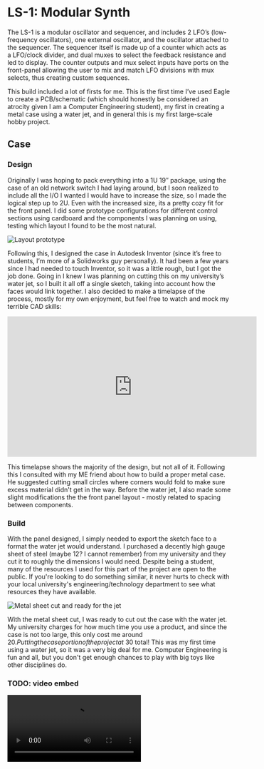 # LS-1: Modular Synth

The LS-1 is a modular oscillator and sequencer, and includes 2 LFO’s (low-frequency oscillators), one external oscillator, and the oscillator attached to the sequencer. The sequencer itself is made up of a counter which acts as a LFO/clock divider, and dual muxes to select the feedback resistance and led to display. The counter outputs and mux select inputs have ports on the front-panel allowing the user to mix and match LFO divisions with mux selects, thus creating custom sequences.

This build included a lot of firsts for me. This is the first time I’ve used Eagle to create a PCB/schematic (which should honestly be considered an atrocity given I am a Computer Engineering student), my first in creating a metal case using a water jet, and in general this is my first large-scale hobby project.

## Case

### Design

Originally I was hoping to pack everything into a 1U 19″ package, using the case of an old network switch I had laying around, but I soon realized to include all the I/O I wanted I would have to increase the size, so I made the logical step up to 2U. Even with the increased size, its a pretty cozy fit for the front panel. I did some prototype configurations for different control sections using cardboard and the components I was planning on using, testing which layout I found to be the most natural.

![Layout prototype](/img/writeup/ls1synth/case-1-sm.jpg)

Following this, I designed the case in Autodesk Inventor (since it’s free to students, I’m more of a Solidworks guy personally). It had been a few years since I had needed to touch Inventor, so it was a little rough, but I got the job done. Going in I knew I was planning on cutting this on my university’s water jet, so I built it all off a single sketch, taking into account how the faces would link together. I also decided to make a timelapse of the process, mostly for my own enjoyment, but feel free to watch and mock my terrible CAD skills:

<iframe width="560" height="315" src="https://www.youtube.com/embed/iJbLcks4f_g?rel=0" frameborder="0" allow="autoplay; encrypted-media" allowfullscreen></iframe>

This timelapse shows the majority of the design, but not all of it. Following this I consulted with my ME friend about how to build a proper metal case. He suggested cutting small circles where corners would fold to make sure excess material didn't get in the way. Before the water jet, I also made some slight modifications the the front panel layout - mostly related to spacing between components.

### Build

With the panel designed, I simply needed to export the sketch face to a format the water jet would understand. I purchased a decently high gauge sheet of steel (maybe 12? I cannot remember) from my university and they cut it to roughly the dimensions I would need. Despite being a student, many of the resources I used for this part of the project are open to the public. If you're looking to do something similar, it never hurts to check with your local university's engineering/technology department to see what resources they have available.

![Metal sheet cut and ready for the jet](/img/writeup/ls1synth/case-2-sm.jpg)

With the metal sheet cut, I was ready to cut out the case with the water jet. My university charges for how much time you use a product, and since the case is not too large, this only cost me around $20. Putting the case portion of the project at ~$30 total! This was my first time using a water jet, so it was a very big deal for me. Computer Engineering is fun and all, but you don't get enough chances to play with big toys like other disciplines do.

### TODO: video embed
![Metal sheet cut and ready for the jet](/img/writeup/ls1synth/case-waterjet.mp4)

